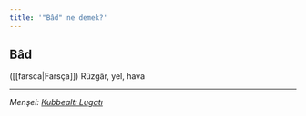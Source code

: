 ```yaml
---
title: '"Bâd" ne demek?'
---
```


## Bâd
([[farsca|Farsça]]) Rüzgâr, yel, hava

---
*Menşei: [Kubbealtı Lugatı](https://www.lugatim.com/s/Bâd)*
